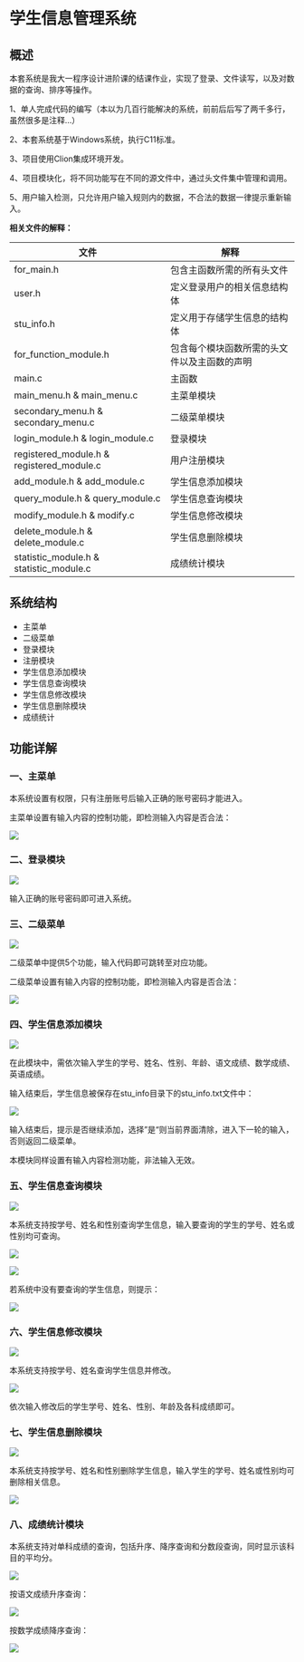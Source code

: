 # 学生信息管理系统

## 概述

本套系统是我大一程序设计进阶课的结课作业，实现了登录、文件读写，以及对数据的查询、排序等操作。

1、单人完成代码的编写（本以为几百行能解决的系统，前前后后写了两千多行，虽然很多是注释...）

2、本套系统基于Windows系统，执行C11标准。

3、项目使用Clion集成环境开发。

4、项目模块化，将不同功能写在不同的源文件中，通过头文件集中管理和调用。

5、用户输入检测，只允许用户输入规则内的数据，不合法的数据一律提示重新输入。

**相关文件的解释：**

| 文件                                      | 解释                                         |
| ----------------------------------------- | -------------------------------------------- |
| for_main.h                                | 包含主函数所需的所有头文件                   |
| user.h                                    | 定义登录用户的相关信息结构体                 |
| stu_info.h                                | 定义用于存储学生信息的结构体                 |
| for_function_module.h                     | 包含每个模块函数所需的头文件以及主函数的声明 |
| main.c                                    | 主函数                                       |
| main_menu.h & main_menu.c                 | 主菜单模块                                   |
| secondary_menu.h & secondary_menu.c       | 二级菜单模块                                 |
| login_module.h & login_module.c           | 登录模块                                     |
| registered_module.h & registered_module.c | 用户注册模块                                 |
| add_module.h & add_module.c               | 学生信息添加模块                             |
| query_module.h & query_module.c           | 学生信息查询模块                             |
| modify_module.h & modify.c                | 学生信息修改模块                             |
| delete_module.h & delete_module.c         | 学生信息删除模块                             |
| statistic_module.h & statistic_module.c   | 成绩统计模块                                 |



## 系统结构

- 主菜单
- 二级菜单
- 登录模块
- 注册模块
- 学生信息添加模块
- 学生信息查询模块
- 学生信息修改模块
- 学生信息删除模块
- 成绩统计

## 功能详解

### 一、主菜单

本系统设置有权限，只有注册账号后输入正确的账号密码才能进入。

主菜单设置有输入内容的控制功能，即检测输入内容是否合法：

![](https://yvling-blog-image-1257337367.cos.ap-shanghai.myqcloud.com/%E5%8D%9A%E5%AE%A2/%E5%AD%A6%E7%94%9F%E4%BF%A1%E6%81%AF%E7%AE%A1%E7%90%86%E7%B3%BB%E7%BB%9F/2022-04-23/%E4%B8%BB%E8%8F%9C%E5%8D%951.png)

### 二、登录模块

![](https://yvling-blog-image-1257337367.cos.ap-shanghai.myqcloud.com/%E5%8D%9A%E5%AE%A2/%E5%AD%A6%E7%94%9F%E4%BF%A1%E6%81%AF%E7%AE%A1%E7%90%86%E7%B3%BB%E7%BB%9F/2022-04-23/%E7%99%BB%E5%BD%95%E6%A8%A1%E5%9D%97.png)

输入正确的账号密码即可进入系统。

### 三、二级菜单

![](https://yvling-blog-image-1257337367.cos.ap-shanghai.myqcloud.com/%E5%8D%9A%E5%AE%A2/%E5%AD%A6%E7%94%9F%E4%BF%A1%E6%81%AF%E7%AE%A1%E7%90%86%E7%B3%BB%E7%BB%9F/2022-04-23/%E4%BA%8C%E7%BA%A7%E8%8F%9C%E5%8D%95.png)

二级菜单中提供5个功能，输入代码即可跳转至对应功能。

二级菜单设置有输入内容的控制功能，即检测输入内容是否合法：

![](https://yvling-blog-image-1257337367.cos.ap-shanghai.myqcloud.com/%E5%8D%9A%E5%AE%A2/%E5%AD%A6%E7%94%9F%E4%BF%A1%E6%81%AF%E7%AE%A1%E7%90%86%E7%B3%BB%E7%BB%9F/2022-04-23/%E4%BA%8C%E7%BA%A7%E8%8F%9C%E5%8D%95%E6%A3%80%E6%B5%8B%E8%BE%93%E5%85%A5.png)

### 四、学生信息添加模块

![](https://yvling-blog-image-1257337367.cos.ap-shanghai.myqcloud.com/%E5%8D%9A%E5%AE%A2/%E5%AD%A6%E7%94%9F%E4%BF%A1%E6%81%AF%E7%AE%A1%E7%90%86%E7%B3%BB%E7%BB%9F/2022-04-23/%E5%AD%A6%E7%94%9F%E4%BF%A1%E6%81%AF%E6%B7%BB%E5%8A%A0%E6%A8%A1%E5%9D%97.png)

在此模块中，需依次输入学生的学号、姓名、性别、年龄、语文成绩、数学成绩、英语成绩。

输入结束后，学生信息被保存在stu_info目录下的stu_info.txt文件中：

![](https://yvling-blog-image-1257337367.cos.ap-shanghai.myqcloud.com/%E5%8D%9A%E5%AE%A2/%E5%AD%A6%E7%94%9F%E4%BF%A1%E6%81%AF%E7%AE%A1%E7%90%86%E7%B3%BB%E7%BB%9F/2022-04-23/%E5%AD%A6%E7%94%9F%E4%BF%A1%E6%81%AF%E4%BF%9D%E5%AD%98.png)

输入结束后，提示是否继续添加，选择”是“则当前界面清除，进入下一轮的输入，否则返回二级菜单。

本模块同样设置有输入内容检测功能，非法输入无效。

### 五、学生信息查询模块

![](https://yvling-blog-image-1257337367.cos.ap-shanghai.myqcloud.com/%E5%8D%9A%E5%AE%A2/%E5%AD%A6%E7%94%9F%E4%BF%A1%E6%81%AF%E7%AE%A1%E7%90%86%E7%B3%BB%E7%BB%9F/2022-04-23/%E5%AD%A6%E7%94%9F%E4%BF%A1%E6%81%AF%E6%9F%A5%E8%AF%A2%E6%A8%A1%E5%9D%97.png)

本系统支持按学号、姓名和性别查询学生信息，输入要查询的学生的学号、姓名或性别均可查询。

![](https://yvling-blog-image-1257337367.cos.ap-shanghai.myqcloud.com/%E5%8D%9A%E5%AE%A2/%E5%AD%A6%E7%94%9F%E4%BF%A1%E6%81%AF%E7%AE%A1%E7%90%86%E7%B3%BB%E7%BB%9F/2022-04-23/%E5%AD%A6%E7%94%9F%E4%BF%A1%E6%81%AF%E6%9F%A5%E8%AF%A21.png)

![](https://yvling-blog-image-1257337367.cos.ap-shanghai.myqcloud.com/%E5%8D%9A%E5%AE%A2/%E5%AD%A6%E7%94%9F%E4%BF%A1%E6%81%AF%E7%AE%A1%E7%90%86%E7%B3%BB%E7%BB%9F/2022-04-23/%E5%AD%A6%E7%94%9F%E4%BF%A1%E6%81%AF%E6%9F%A5%E8%AF%A22.png)

若系统中没有要查询的学生信息，则提示：

![](https://yvling-blog-image-1257337367.cos.ap-shanghai.myqcloud.com/%E5%8D%9A%E5%AE%A2/%E5%AD%A6%E7%94%9F%E4%BF%A1%E6%81%AF%E7%AE%A1%E7%90%86%E7%B3%BB%E7%BB%9F/2022-04-23/%E5%AD%A6%E7%94%9F%E4%BF%A1%E6%81%AF%E6%9F%A5%E8%AF%A23.png)

### 六、学生信息修改模块

![](https://yvling-blog-image-1257337367.cos.ap-shanghai.myqcloud.com/%E5%8D%9A%E5%AE%A2/%E5%AD%A6%E7%94%9F%E4%BF%A1%E6%81%AF%E7%AE%A1%E7%90%86%E7%B3%BB%E7%BB%9F/2022-04-23/%E5%AD%A6%E7%94%9F%E4%BF%A1%E6%81%AF%E4%BF%AE%E6%94%B9%E6%A8%A1%E5%9D%97.png)

本系统支持按学号、姓名查询学生信息并修改。

![](https://yvling-blog-image-1257337367.cos.ap-shanghai.myqcloud.com/%E5%8D%9A%E5%AE%A2/%E5%AD%A6%E7%94%9F%E4%BF%A1%E6%81%AF%E7%AE%A1%E7%90%86%E7%B3%BB%E7%BB%9F/2022-04-23/%E5%AD%A6%E7%94%9F%E4%BF%A1%E6%81%AF%E4%BF%AE%E6%94%B91.png)

依次输入修改后的学生学号、姓名、性别、年龄及各科成绩即可。

### 七、学生信息删除模块

![](https://yvling-blog-image-1257337367.cos.ap-shanghai.myqcloud.com/%E5%8D%9A%E5%AE%A2/%E5%AD%A6%E7%94%9F%E4%BF%A1%E6%81%AF%E7%AE%A1%E7%90%86%E7%B3%BB%E7%BB%9F/2022-04-23/%E5%AD%A6%E7%94%9F%E4%BF%A1%E6%81%AF%E5%88%A0%E9%99%A4%E6%A8%A1%E5%9D%97.png)

本系统支持按学号、姓名和性别删除学生信息，输入学生的学号、姓名或性别均可删除相关信息。

![](https://yvling-blog-image-1257337367.cos.ap-shanghai.myqcloud.com/%E5%8D%9A%E5%AE%A2/%E5%AD%A6%E7%94%9F%E4%BF%A1%E6%81%AF%E7%AE%A1%E7%90%86%E7%B3%BB%E7%BB%9F/2022-04-23/%E5%AD%A6%E7%94%9F%E4%BF%A1%E6%81%AF%E5%88%A0%E9%99%A41.png)

### 八、成绩统计模块

本系统支持对单科成绩的查询，包括升序、降序查询和分数段查询，同时显示该科目的平均分。

![](https://yvling-blog-image-1257337367.cos.ap-shanghai.myqcloud.com/%E5%8D%9A%E5%AE%A2/%E5%AD%A6%E7%94%9F%E4%BF%A1%E6%81%AF%E7%AE%A1%E7%90%86%E7%B3%BB%E7%BB%9F/2022-04-23/%E6%88%90%E7%BB%A9%E7%BB%9F%E8%AE%A1%E6%A8%A1%E5%9D%97.png)

按语文成绩升序查询：

![](https://yvling-blog-image-1257337367.cos.ap-shanghai.myqcloud.com/%E5%8D%9A%E5%AE%A2/%E5%AD%A6%E7%94%9F%E4%BF%A1%E6%81%AF%E7%AE%A1%E7%90%86%E7%B3%BB%E7%BB%9F/2022-04-23/%E6%88%90%E7%BB%A9%E7%BB%9F%E8%AE%A12.png)

按数学成绩降序查询：

![](https://yvling-blog-image-1257337367.cos.ap-shanghai.myqcloud.com/%E5%8D%9A%E5%AE%A2/%E5%AD%A6%E7%94%9F%E4%BF%A1%E6%81%AF%E7%AE%A1%E7%90%86%E7%B3%BB%E7%BB%9F/2022-04-23/%E6%88%90%E7%BB%A9%E7%BB%9F%E8%AE%A13.png)



